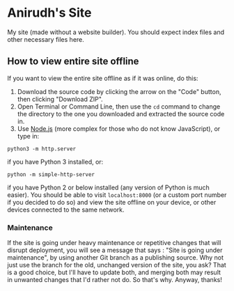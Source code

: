 # Anirudh's Site
My site (made without a website builder).
You should expect index files and other necessary files here.

## How to view entire site offline
If you want to view the entire site offline as if it was online, do this:
1. Download the source code by clicking the arrow on the "Code" button, then clicking "Download ZIP".
2. Open Terminal or Command Line, then use the `cd` command to change the directory to the one you downloaded and extracted the source code in.
3. Use [Node.js](https://github.com/nodejs/node) (more complex for those who do not know JavaScript), or type in:

`python3 -m http.server`

if you have Python 3 installed, or:

`python -m simple-http-server`

if you have Python 2 or below installed (any version of Python is much easier).
You should be able to visit `localhost:8000` (or a custom port number if you decided to do so) and view the site offline on your device, or other devices connected to the same network.

### Maintenance
If the site is going under heavy maintenance or repetitive changes that will disrupt deployment, you will see a message that says : "Site is going under maintenance", by using another Git branch as a publishing source. Why not just use the branch for the old, unchanged version of the site, you ask? That is a good choice, but I'll have to update both, and merging both may result in unwanted changes that I'd rather not do. So that's why.
Anyway, thanks!
